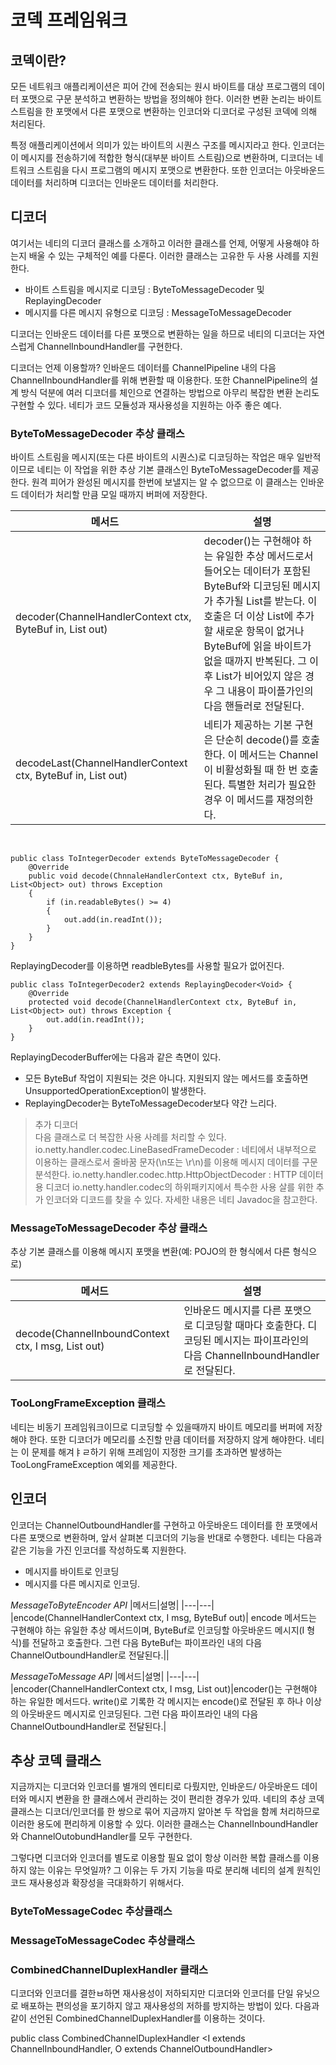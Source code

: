 # 코덱 프레임워크

## 코덱이란?

모든 네트워크 애플리케이션은 피어 간에 전송되는 원시 바이트를 대상 프로그램의 데이터 포맷으로 구문 분석하고 변환하는 방법을 정의해야 한다. 이러한 변환 논리는 바이트 스트림을 한 포맷에서 다른 포맷으로 변환하는 인코더와 디코더로 구성된 코덱에 의해 처리된다. 

특정 애플리케이션에서 의미가 있는 바이트의 시퀀스 구조를 메시지라고 한다. 인코더는 이 메시지를 전송하기에 적합한 형식(대부분 바이트 스트림)으로 변환하며, 디코더는 네트워크 스트림을 다시 프로그램의 메시지 포맷으로 변환한다. 또한 인코더는 아웃바운드 데이터를 처리하며 디코더는 인바운드 데이터를 처리한다.

## 디코더

여기서는 네티의 디코더 클래스를 소개하고 이러한 클래스를 언제, 어떻게 사용해야 하는지 배울 수 있는 구체적인 예를 다룬다. 이러한 클래스는 고유한 두 사용 사례를 지원한다.
- 바이트 스트림을 메시지로 디코딩 : ByteToMessageDecoder 및 ReplayingDecoder
- 메시지를 다른 메시지 유형으로 디코딩 : MessageToMessageDecoder

디코더는 인바운드 데이터를 다른 포맷으로 변환하는 일을 하므로 네티의 디코더는 자연스럽게 ChannelInboundHandler를 구현한다.

디코더는 언제 이용할까? 인바운드 데이터를 ChannelPipeline 내의 다음 ChannelInboundHandler를 위해 변환할 때 이용한다. 또한 ChannelPipeline의 설계 방식 덕분에 여러 디코더를 체인으로 연결하는 방법으로 아무리 복잡한 변환 논리도 구현할 수 있다. 네티가 코드 모듈성과 재사용성을 지원하는 아주 좋은 예다.

### ByteToMessageDecoder 추상 클래스
바이트 스트림을 메시지(또는 다른 바이트의 시퀀스)로 디코딩하는 작업은 매우 일반적이므로 네티는 이 작업을 위한 추상 기본 클래스인 ByteToMessageDecoder를 제공한다. 원격 피어가 완성된 메시지를 한번에 보낼지는 알 수 없으므로 이 클래스는 인바운드 데이터가 처리할 만큼 모일 때까지 버퍼에 저장한다.

|메서드|설명|
|---|---|
|decoder(ChannelHandlerContext ctx, ByteBuf in, List<Object> out)|decoder()는 구현해야 하는 유일한 추상 메서드로서 들어오는 데이터가 포함된 ByteBuf와 디코딩된 메시지가 추가될 List를 받는다. 이 호출은 더 이상 List에 추가할 새로운 항목이 없거나 ByteBuf에 읽을 바이트가 없을 때까지 반복된다. 그 이후 List가 비어있지 않은 경우 그 내용이 파이플가인의 다음 핸들러로 전달된다.
|decodeLast(ChannelHandlerContext ctx, ByteBuf in, List<Object> out)|네티가 제공하는 기본 구현은 단순히 decode()를 호출한다. 이 메서드는 Channel이 비활성화될 때 한 번 호출된다. 특별한 처리가 필요한 경우 이 메서드를 재정의한다.|
</br>

``` 
public class ToIntegerDecoder extends ByteToMessageDecoder {
    @Override
    public void decode(ChnnaleHandlerContext ctx, ByteBuf in, List<Object> out) throws Exception
    {
        if (in.readableBytes() >= 4) 
        {
            out.add(in.readInt());
        }
    }
}
```

ReplayingDecoder를 이용하면 readbleBytes를 사용할 필요가 없어진다.
```
public class ToIntegerDecoder2 extends ReplayingDecoder<Void> {
    @Override
    protected void decode(ChannelHandlerContext ctx, ByteBuf in, List<Object> out) throws Exception {
        out.add(in.readInt());
    }
}
```

ReplayingDecoderBuffer에는 다음과 같은 측면이 있다.
- 모든 ByteBuf 작업이 지원되는 것은 아니다. 지원되지 않는 메서드를 호출하면 UnsupportedOperationException이 발생한다.
- ReplayingDecoder는  ByteToMessageDecoder보다 약간 느리다.


>추가 디코더  
다음 클래스로 더 복잡한 사용 사례를 처리할 수 있다.  
io.netty.handler.codec.LineBasedFrameDecoder : 네티에서 내부적으로 이용하는 클래스로서 줄바꿈 문자(\n또는 \r\n)를 이용해 메시지 데이터를 구문분석한다.
io.netty.handler.codec.http.HttpObjectDecoder : HTTP 데이터용 디코더
io.netty.handler.codec의 하위패키지에서 특수한 사용 살를 위한 추가 인코더와 디코드를 찾을 수 있다. 자세한 내용은 네티 Javadoc을 참고한다.

### MessageToMessageDecoder 추상 클래스
추상 기본 클래스를 이용해 메시지 포맷을 변환(예: POJO의 한 형식에서 다른 형식으로)

|메서드|설명|
|---|---|
|decode(ChannelInboundContext ctx, I msg, List<Object> out)|인바운드 메시지를 다른 포맷으로 디코딩할 때마다 호출한다. 디코딩된 메시지는 파이프라인의 다음 ChannelInboundHandler로 전달된다.|

### TooLongFrameException 클래스

네티는 비동기 프레임워크이므로 디코딩할 수 있을때까지 바이트 메모리를 버퍼에 저장해야 한다. 또한 디코더가 메모리를 소진할 만큼 데이터를 저장하지 않게 해야한다. 네티는 이 문제를 해겨ㅑㄹ하기 위해 프레임이 지정한 크기를 초과하면 발생하는 TooLongFrameException 예외를 제공한다.


## 인코더
인코더는 ChannelOutboundHandler를 구현하고 아웃바운드 데이터를 한 포맷에서 다른 포맷으로 변환하며, 앞서 살펴본 디코더의 기능을 반대로 수행한다. 네티는 다음과 같은 기능을 가진 인코더를 작성하도록 지원한다.
- 메시지를 바이트로 인코딩
- 메시지를 다른 메시지로 인코딩.


*MessageToByteEncoder API*
|메서드|설명|
|---|---|
|encode(ChannelHandlerContext ctx, I msg, ByteBuf out)| encode 메서드는 구현해야 하는 유일한 추상 메서드이며, ByteBuf로 인코딩할 아웃바운드 메시지(I 형식)를 전달하고 호출한다. 그런 다음 ByteBuf는 파이프라인 내의 다음 ChannelOutboundHandler로 전달된다.||

*MessageToMessage API*
|메서드|설명|
|---|---|
|encoder(ChannelHandlerContext ctx, I msg, List<Object> out)|encoder()는 구현해야 하는 유일한 메서드다. write()로 기록한 각 메시지는 encode()로 전달된 후 하나 이상의 아웃바운드 메시지로 인코딩된다. 그런 다음 파이프라인 내의 다음 ChannelOutboundHandler로 전달된다.|


## 추상 코덱 클래스

지금까지는 디코더와 인코더를 별개의 엔티티로 다뤘지만, 인바운드/ 아웃바운드 데이터와 메시지 변환을 한 클래스에서 관리하는 것이 편리한 경우가 있따. 네티의 추상 코덱 클래스는 디코더/인코더를 한 쌍으로 묶어 지금까지 알아본 두 작업을 함께 처리하므로 이러한 용도에 편리하게 이용할 수 있다. 이러한 클래스는 ChannelInboundHandler와 ChannelOutobundHandler를 모두 구현한다.

그렇다면 디코더와 인코더를 별도로 이용할 필요 없이 항상 이러한 복합 클래스를 이용하지 않는 이유는 무엇일까? 그 이유는 두 가지 기능을 따로 분리해 네티의 설계 원칙인 코드 재사용성과 확장성을 극대화하기 위해서다.

### ByteToMessageCodec 추상클래스
### MessageToMessageCodec 추상클래스

### CombinedChannelDuplexHandler 클래스
디코더와 인코더를 결한ㅂ하면 재사용성이 저하되지만 디코더와 인코더를 단일 유닛으로 배포하는 편의성을 포기하지 않고 재사용성의 저하를 방지하는 방법이 있다. 다음과 같이 선언된 CombinedChannelDuplexHandler를 이용하는 것이다.

public class CombinedChannelDuplexHandler <I extends ChannelInboundHandler, O extends ChannelOutboundHandler>

